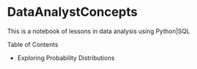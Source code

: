 # DataAnalystConcepts
This is a notebook of lessons in data analysis using Python|SQL

Table of Contents
 - Exploring Probability Distributions
